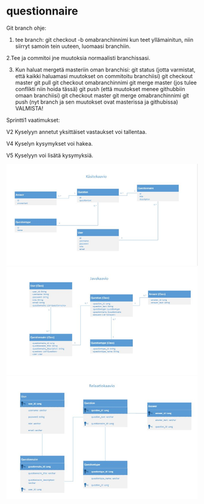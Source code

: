 # questionnaire

Git branch ohje:

1. tee branch:
git checkout -b omabranchinnimi
kun teet yllämainitun, niin siirryt samoin tein uuteen, luomaasi branchiin.

2.Tee ja commitoi jne muutoksia normaalisti branchissasi.

3. Kun haluat mergetä masteriin oman branchisi:
git status (jotta varmistat, että kaikki haluamasi muutokset on commitoitu branchiisi)
git checkout master
git pull
git checkout omabranchinnimi
git merge master
(jos tulee conflikti niin hoida tässä)
git push (että muutokset menee githubbiin omaan branchiisi)
git checkout master
git merge omabranchinnimi
git push (nyt branch ja sen muutokset ovat masterissa ja githubissa)
VALMISTA!



Sprintti1 vaatimukset: 

V2 Kyselyyn annetut yksittäiset vastaukset voi tallentaa. 

V4 Kyselyn kysymykset voi hakea. 

V5 Kyselyyn voi lisätä kysymyksiä. 

![](images/1.JPG)
![](images/2.JPG)
![](images/3.JPG)

